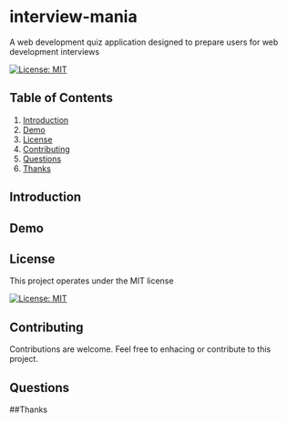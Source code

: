 # interview-mania
A web development quiz application designed to prepare users for web development interviews
  
  [![License: MIT](https://img.shields.io/badge/License-MIT-yellow.svg)](https://opensource.org/licenses/MIT)
  
  
  ## Table of Contents
  1. [Introduction](#Introduction)
  2. [Demo](#Demo)
  3. [License](#License)
  4. [Contributing](#Contributing)
  5. [Questions](#Questions)
  6. [Thanks](#Thanks)
  
  ## Introduction
  

  
  ## Demo



  
  
  ## License
  This project operates under the MIT license
  
  [![License: MIT](https://img.shields.io/badge/License-MIT-yellow.svg)](https://opensource.org/licenses/MIT)
  
  ## Contributing 
  Contributions are welcome. Feel free to enhacing or contribute to this project.
  
  ## Questions
  
  
  ##Thanks
